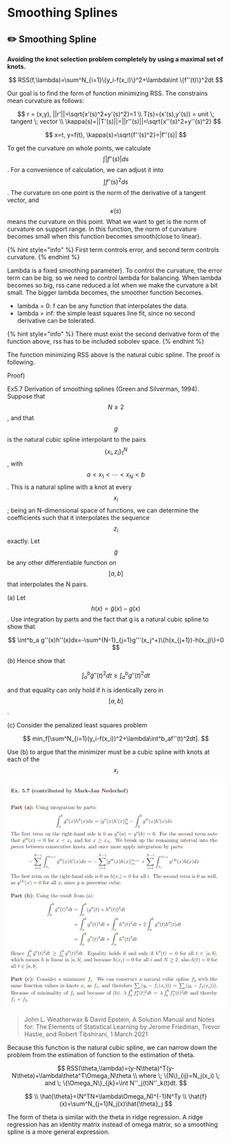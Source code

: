 # Smoothing Splines

## ✏️ Smoothing Spline

&#x20;**Avoiding the knot selection problem completely by using a maximal set of knots.**

$$
RSS(f,\lambda)=\sum^N_{i=1}\{y_i-f(x_i)\}^2+\lambda\int \{f''(t)\}^2dt
$$

&#x20;Our goal is to find the form of function minimizing RSS. The constrains mean curvature as follows:

$$
r = (x,y), ||r'||=\sqrt{x'(s)^2+y'(s)^2}=1 \\
T(s)=(x'(s),y'(s)) = unit \; tangent \; vector \\
\kappa(s)=||T'(s)||=||r''(s)||=\sqrt{x''(s)^2+y''(s)^2}
$$

$$
x=t, y=f(t), \kappa(s)=\sqrt{f''(s)^2}=|f''(s)|
$$

&#x20;To get the curvature on whole points, we calculate$$\int |f''(s)| ds$$. For a convenience of calculation, we can adjust it into $$\int f''(s)^2 ds$$. The curvature on one point is the norm of the derivative of a tangent vector, and $$\kappa(s)$$ means the curvature on this point. What we want to get is the norm of curvature on support range. In this function, the norm of curvature becomes small when this function becomes smooth(close to linear).

{% hint style="info" %}
First term controls error, and second term controls curvature.
{% endhint %}

&#x20;Lambda is a fixed smoothing parameter). To control the curvature, the error term can be big, so we need to control lambda for balancing. When lambda becomes so big, rss cane reduced a lot when we make the curvature a bit small. The bigger lambda becomes, the smoother function becomes.

* lambda = 0: f can be any function that interpolates the data.
* lambda = inf: the simple least squares line fit, since no second derivative can be tolerated.



{% hint style="info" %}
&#x20;There must exist the second derivative form of the function above, rss has to be included sobolev space.
{% endhint %}

&#x20;The function minimizing RSS above is the natural cubic spline. The proof is following.

Proof)

Ex5.7 Derivation of smoothing splines (Green and Silverman, 1994). Suppose that $$N \geq 2$$, and that $$g$$ is the natural cubic spline interpolant to the pairs $$\{x_i,z_i\}^N_1$$, with $$a<x_1<\cdots<x_N<b$$. This is a natural spline with a knot at every $$x_i$$; being an N-dimensional space of functions, we can determine the coefficients such that it interpolates the sequence $$z_i$$exactly. Let $$\tilde{g}$$be any other differentiable function on $$[a,b]$$ that interpolates the N pairs.



(a) Let $$h(x)=\tilde{g}(x)-g(x)$$. Use integration by parts and the fact that g is a natural cubic spline to show that

$$
\int^b_a g''(x)h''(x)dx=-\sum^{N-1}_{j=1}g'''(x_j^+)\{h(x_{j+1})-h(x_j)\}=0
$$

(b) Hence show that&#x20;

$$
\int^b_a\tilde{g}''(t)^2dt \geq \int^b_a g''(t)^2dt
$$

and that equality can only hold if h is identically zero in $$[a,b]$$.

(c) Consider the penalized least squares problem&#x20;

$$
min_f[\sum^N_{i=1}(y_i-f(x_i))^2+\lambda\int^b_af''(t)^2dt].
$$

Use (b) to argue that the minimizer must be a cubic spline with knots at each of the $$x_i$$



![](<../../.gitbook/assets/image (34).png>)

> John L. Weatherwax & David Epstein, A Solution Manual and Notes for: The Elements of Statistical Learning by Jerome Friedman, Trevor Hastie, and Robert Tibshirani, 1 March 2021



&#x20;Because this function is the natural cubic spline, we can narrow down the problem from the estimation of function to the estimation of theta.

$$
RSS(\theta,\lambda)=(y-N\theta)^T(y-N\theta)+\lambda\theta^T\Omega_N\theta \\
where \; \{N\}_{ij}=N_j(x_i)  \; and \; \{\Omega_N\}_{jk}=\int N''_j(t)N''_k(t)dt.
$$

$$
\\
\hat{\theta}=(N^TN+\lambda\Omega_N)^{-1}N^Ty \\
\hat{f}(x)=\sum^N_{j=1}N_j(x)\hat{\theta}_j
$$

&#x20;The form of theta is similar with the theta in ridge regression. A ridge regression has an identity matrix instead of omega matrix, so a smoothing spline is a more general expression.&#x20;


